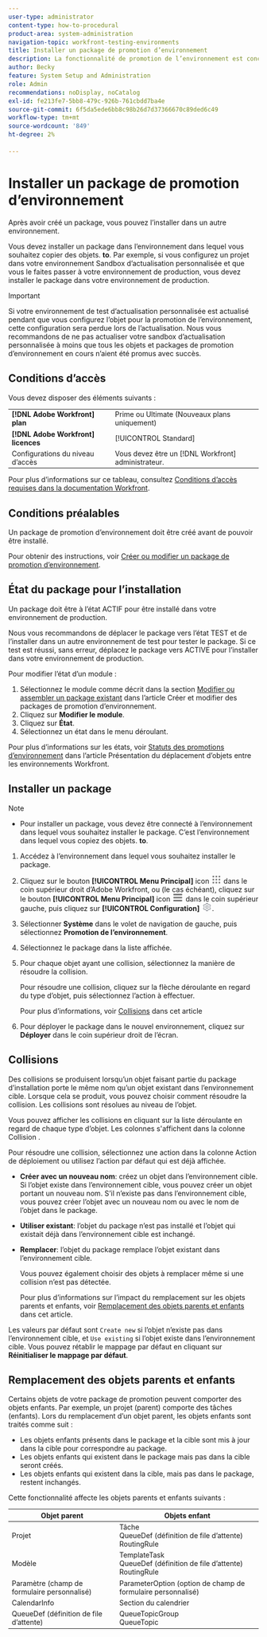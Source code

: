 ```yaml
---
user-type: administrator
content-type: how-to-procedural
product-area: system-administration
navigation-topic: workfront-testing-environments
title: Installer un package de promotion d’environnement
description: La fonctionnalité de promotion de l’environnement est conçue pour permettre de déplacer des objets liés à la configuration d’un environnement à un autre. Découvrez comment installer un package de promotion d’environnement dans un environnement cible.
author: Becky
feature: System Setup and Administration
role: Admin
recommendations: noDisplay, noCatalog
exl-id: fe213fe7-5bb8-479c-926b-761cbdd7ba4e
source-git-commit: 6f5da5ede6bb8c98b26d7d37366670c89ded6c49
workflow-type: tm+mt
source-wordcount: '849'
ht-degree: 2%

---
```


# Installer un package de promotion d’environnement

Après avoir créé un package, vous pouvez l’installer dans un autre environnement.

Vous devez installer un package dans l’environnement dans lequel vous souhaitez copier des objets. **to**. Par exemple, si vous configurez un projet dans votre environnement Sandbox d’actualisation personnalisée et que vous le faites passer à votre environnement de production, vous devez installer le package dans votre environnement de production.

>[!IMPORTANT]
>
>Si votre environnement de test d’actualisation personnalisée est actualisé pendant que vous configurez l’objet pour la promotion de l’environnement, cette configuration sera perdue lors de l’actualisation. Nous vous recommandons de ne pas actualiser votre sandbox d’actualisation personnalisée à moins que tous les objets et packages de promotion d’environnement en cours n’aient été promus avec succès.

## Conditions d’accès

Vous devez disposer des éléments suivants :

<table>
  <tr>
   <td><strong>[!DNL Adobe Workfront] plan</strong>
   </td>
   <td> Prime ou Ultimate (Nouveaux plans uniquement)
   </td>
  </tr>
  <tr>
   <td><strong>[!DNL Adobe Workfront] licences</strong>
   </td>
   <td> [!UICONTROL Standard]
   </td>
  </tr>
   <tr>
   <td>Configurations du niveau d’accès
   </td>
   <td>Vous devez être un [!DNL Workfront] administrateur.
   </td>
  </tr>
</table>

Pour plus d’informations sur ce tableau, consultez [Conditions d’accès requises dans la documentation Workfront](/help/quicksilver/administration-and-setup/add-users/access-levels-and-object-permissions/access-level-requirements-in-documentation.md).

## Conditions préalables

Un package de promotion d’environnement doit être créé avant de pouvoir être installé.

Pour obtenir des instructions, voir [Créer ou modifier un package de promotion d’environnement](/help/quicksilver/administration-and-setup/set-up-workfront/workfront-testing-environments/environment-promotion-create-package.md).

## État du package pour l’installation

Un package doit être à l’état ACTIF pour être installé dans votre environnement de production.

Nous vous recommandons de déplacer le package vers l’état TEST et de l’installer dans un autre environnement de test pour tester le package.  Si ce test est réussi, sans erreur, déplacez le package vers ACTIVE pour l’installer dans votre environnement de production.

Pour modifier l’état d’un module :

1. Sélectionnez le module comme décrit dans la section  [Modifier ou assembler un package existant](/help/quicksilver/administration-and-setup/set-up-workfront/workfront-testing-environments/environment-promotion-create-package.md#create-or-edit-an-environment-promotion-package) dans l’article Créer et modifier des packages de promotion d’environnement.
1. Cliquez sur **Modifier le module**.
1. Cliquez sur **État**.
1. Sélectionnez un état dans le menu déroulant.

Pour plus d’informations sur les états, voir [Statuts des promotions d’environnement](/help/quicksilver/administration-and-setup/set-up-workfront/workfront-testing-environments/environment-promotion-in-wf.md#environment-promotion-statuses) dans l’article Présentation du déplacement d’objets entre les environnements Workfront.

## Installer un package

>[!NOTE]
>
>* Pour installer un package, vous devez être connecté à l’environnement dans lequel vous souhaitez installer le package. C’est l’environnement dans lequel vous copiez des objets. **to**.

1. Accédez à l’environnement dans lequel vous souhaitez installer le package.
1. Cliquez sur le bouton **[!UICONTROL Menu Principal]** icon ![Menu Principal](/help/_includes/assets/main-menu-icon.png) dans le coin supérieur droit d’Adobe Workfront, ou (le cas échéant), cliquez sur le bouton **[!UICONTROL Menu Principal]** icon ![Menu Principal](/help/_includes/assets/main-menu-icon-left-nav.png) dans le coin supérieur gauche, puis cliquez sur **[!UICONTROL Configuration]** ![Icône Configuration](/help/_includes/assets/gear-icon-setup.png).
1. Sélectionner **Système** dans le volet de navigation de gauche, puis sélectionnez **Promotion de l’environnement**.
1. Sélectionnez le package dans la liste affichée.
1. Pour chaque objet ayant une collision, sélectionnez la manière de résoudre la collision.

   Pour résoudre une collision, cliquez sur la flèche déroulante en regard du type d’objet, puis sélectionnez l’action à effectuer.

   Pour plus d’informations, voir [Collisions](#collisions) dans cet article
1. Pour déployer le package dans le nouvel environnement, cliquez sur **Déployer** dans le coin supérieur droit de l’écran.

## Collisions

Des collisions se produisent lorsqu’un objet faisant partie du package d’installation porte le même nom qu’un objet existant dans l’environnement cible. Lorsque cela se produit, vous pouvez choisir comment résoudre la collision. Les collisions sont résolues au niveau de l’objet.

Vous pouvez afficher les collisions en cliquant sur la liste déroulante en regard de chaque type d’objet. Les colonnes s&#39;affichent dans la colonne Collision .

Pour résoudre une collision, sélectionnez une action dans la colonne Action de déploiement ou utilisez l’action par défaut qui est déjà affichée.

* **Créer avec un nouveau nom**: créez un objet dans l’environnement cible. Si l’objet existe dans l’environnement cible, vous pouvez créer un objet portant un nouveau nom. S’il n’existe pas dans l’environnement cible, vous pouvez créer l’objet avec un nouveau nom ou avec le nom de l’objet dans le package.
* **Utiliser existant**: l’objet du package n’est pas installé et l’objet qui existait déjà dans l’environnement cible est inchangé.
* **Remplacer**: l’objet du package remplace l’objet existant dans l’environnement cible.

  Vous pouvez également choisir des objets à remplacer même si une collision n’est pas détectée.

  Pour plus d’informations sur l’impact du remplacement sur les objets parents et enfants, voir [Remplacement des objets parents et enfants](#overwriting-parent-and-child-objects) dans cet article.
<!--
* Do not use: The object in the package is not installed in the target environment. If you select Do not use, an error message will appear detailing how this choice will affect other objects or fields.
-->

Les valeurs par défaut sont `Create new` si l’objet n’existe pas dans l’environnement cible, et `Use existing` si l’objet existe dans l’environnement cible. Vous pouvez rétablir le mappage par défaut en cliquant sur **Réinitialiser le mappage par défaut**.

## Remplacement des objets parents et enfants

Certains objets de votre package de promotion peuvent comporter des objets enfants. Par exemple, un projet (parent) comporte des tâches (enfants). Lors du remplacement d’un objet parent, les objets enfants sont traités comme suit :

* Les objets enfants présents dans le package et la cible sont mis à jour dans la cible pour correspondre au package.
* Les objets enfants qui existent dans le package mais pas dans la cible seront créés.
* Les objets enfants qui existent dans la cible, mais pas dans le package, restent inchangés.

Cette fonctionnalité affecte les objets parents et enfants suivants :

| Objet parent | Objets enfant |
|---|---|
| Projet | Tâche<br>QueueDef (définition de file d’attente)<br>RoutingRule |
| Modèle | TemplateTask<br>QueueDef (définition de file d’attente)<br>RoutingRule |
| Paramètre (champ de formulaire personnalisé) | ParameterOption (option de champ de formulaire personnalisé) |
| CalendarInfo | Section du calendrier |
| QueueDef (définition de file d’attente) | QueueTopicGroup<br>QueueTopic |

